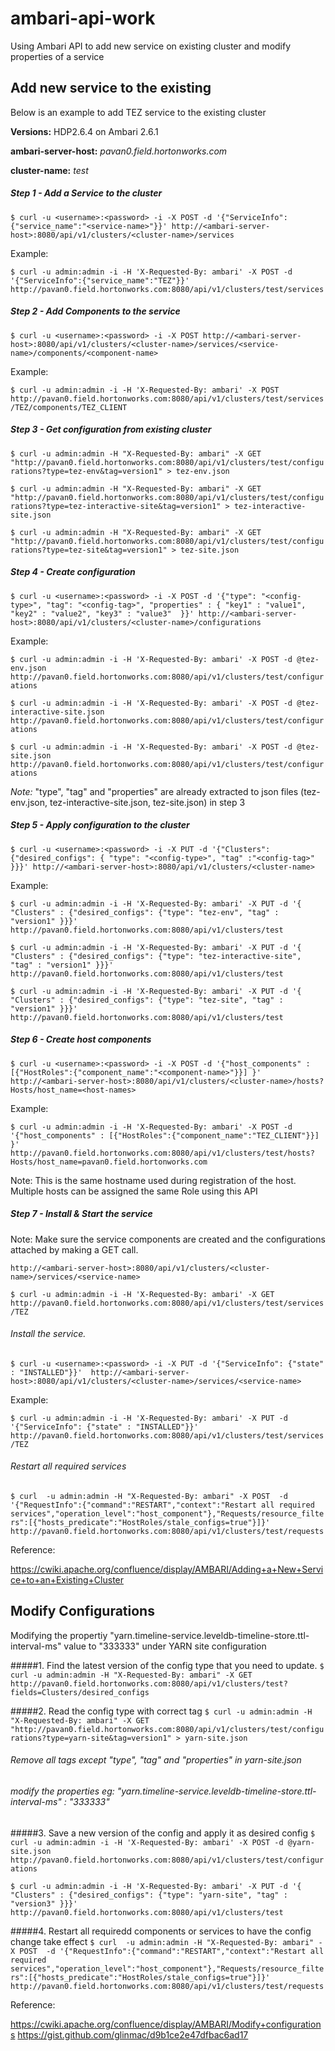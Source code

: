 # ambari-api-work
Using Ambari API to add new service on existing cluster and modify properties of a service

## Add new service to the existing 

Below is an example to add TEZ service to the existing cluster

**Versions:** HDP2.6.4 on Ambari 2.6.1

**ambari-server-host:** *pavan0.field.hortonworks.com*

**cluster-name:** *test*


##### Step 1 - Add a Service to the cluster
```$ curl -u <username>:<password> -i -X POST -d '{"ServiceInfo":{"service_name":"<service-name>"}}' http://<ambari-server-host>:8080/api/v1/clusters/<cluster-name>/services```

Example:

```$ curl -u admin:admin -i -H 'X-Requested-By: ambari' -X POST -d '{"ServiceInfo":{"service_name":"TEZ"}}' http://pavan0.field.hortonworks.com:8080/api/v1/clusters/test/services```


##### Step 2 - Add Components to the service
```$ curl -u <username>:<password> -i -X POST http://<ambari-server-host>:8080/api/v1/clusters/<cluster-name>/services/<service-name>/components/<component-name>```

Example:

```$ curl -u admin:admin -i -H 'X-Requested-By: ambari' -X POST http://pavan0.field.hortonworks.com:8080/api/v1/clusters/test/services/TEZ/components/TEZ_CLIENT```

##### Step 3 - Get configuration from existing cluster

```$ curl -u admin:admin -H "X-Requested-By: ambari" -X GET "http://pavan0.field.hortonworks.com:8080/api/v1/clusters/test/configurations?type=tez-env&tag=version1" > tez-env.json ```

```$ curl -u admin:admin -H "X-Requested-By: ambari" -X GET "http://pavan0.field.hortonworks.com:8080/api/v1/clusters/test/configurations?type=tez-interactive-site&tag=version1" > tez-interactive-site.json ```

```$ curl -u admin:admin -H "X-Requested-By: ambari" -X GET "http://pavan0.field.hortonworks.com:8080/api/v1/clusters/test/configurations?type=tez-site&tag=version1" > tez-site.json```


##### Step 4 - Create configuration
```$ curl -u <username>:<password> -i -X POST -d '{"type": "<config-type>", "tag": "<config-tag>", "properties" : { "key1" : "value1", "key2" : "value2", "key3" : "value3"  }}' http://<ambari-server-host>:8080/api/v1/clusters/<cluster-name>/configurations```

Example:

```$ curl -u admin:admin -i -H 'X-Requested-By: ambari' -X POST -d @tez-env.json http://pavan0.field.hortonworks.com:8080/api/v1/clusters/test/configurations```

```$ curl -u admin:admin -i -H 'X-Requested-By: ambari' -X POST -d @tez-interactive-site.json http://pavan0.field.hortonworks.com:8080/api/v1/clusters/test/configurations```

```$ curl -u admin:admin -i -H 'X-Requested-By: ambari' -X POST -d @tez-site.json http://pavan0.field.hortonworks.com:8080/api/v1/clusters/test/configurations```

*Note:* "type", "tag" and "properties" are already extracted to json files (tez-env.json, tez-interactive-site.json, tez-site.json) in step 3

##### Step 5 - Apply configuration to the cluster
```$ curl -u <username>:<password> -i -X PUT -d '{"Clusters": {"desired_configs": { "type": "<config-type>", "tag" :"<config-tag>" }}}' http://<ambari-server-host>:8080/api/v1/clusters/<cluster-name> ```

Example:

```$ curl -u admin:admin -i -H 'X-Requested-By: ambari' -X PUT -d '{ "Clusters" : {"desired_configs": {"type": "tez-env", "tag" : "version1" }}}'  http://pavan0.field.hortonworks.com:8080/api/v1/clusters/test```

```$ curl -u admin:admin -i -H 'X-Requested-By: ambari' -X PUT -d '{ "Clusters" : {"desired_configs": {"type": "tez-interactive-site", "tag" : "version1" }}}'  http://pavan0.field.hortonworks.com:8080/api/v1/clusters/test```

```$ curl -u admin:admin -i -H 'X-Requested-By: ambari' -X PUT -d '{ "Clusters" : {"desired_configs": {"type": "tez-site", "tag" : "version1" }}}'  http://pavan0.field.hortonworks.com:8080/api/v1/clusters/test```

##### Step 6 - Create host components
```$ curl -u <username>:<password> -i -X POST -d '{"host_components" : [{"HostRoles":{"component_name":"<component-name>"}}] }' http://<ambari-server-host>:8080/api/v1/clusters/<cluster-name>/hosts?Hosts/host_name=<host-names>```

Example:

```$ curl -u admin:admin -i -H 'X-Requested-By: ambari' -X POST -d '{"host_components" : [{"HostRoles":{"component_name":"TEZ_CLIENT"}}] }' http://pavan0.field.hortonworks.com:8080/api/v1/clusters/test/hosts?Hosts/host_name=pavan0.field.hortonworks.com```

Note: This is the same hostname used during registration of the host. Multiple hosts can be assigned the same Role using this API

##### Step 7 - Install & Start the service
Note: Make sure the service components are created and the configurations attached by making a GET call.

```http://<ambari-server-host>:8080/api/v1/clusters/<cluster-name>/services/<service-name>```

```$ curl -u admin:admin -i -H 'X-Requested-By: ambari' -X GET http://pavan0.field.hortonworks.com:8080/api/v1/clusters/test/services/TEZ```

###### Install the service.
```$ curl -u <username>:<password> -i -X PUT -d '{"ServiceInfo": {"state" : "INSTALLED"}}'  http://<ambari-server-host>:8080/api/v1/clusters/<cluster-name>/services/<service-name>```

Example:

```$ curl -u admin:admin -i -H 'X-Requested-By: ambari' -X PUT -d '{"ServiceInfo": {"state" : "INSTALLED"}}'  http://pavan0.field.hortonworks.com:8080/api/v1/clusters/test/services/TEZ```

###### Restart all required services
```$ curl  -u admin:admin -H "X-Requested-By: ambari" -X POST  -d '{"RequestInfo":{"command":"RESTART","context":"Restart all required services","operation_level":"host_component"},"Requests/resource_filters":[{"hosts_predicate":"HostRoles/stale_configs=true"}]}' http://pavan0.field.hortonworks.com:8080/api/v1/clusters/test/requests```

Reference: 

https://cwiki.apache.org/confluence/display/AMBARI/Adding+a+New+Service+to+an+Existing+Cluster


## Modify Configurations
Modifying the propertiy "yarn.timeline-service.leveldb-timeline-store.ttl-interval-ms" value to "333333" under YARN site configuration

#####1. Find the latest version of the config type that you need to update.
```$ curl -u admin:admin -H "X-Requested-By: ambari" -X GET  http://pavan0.field.hortonworks.com:8080/api/v1/clusters/test?fields=Clusters/desired_configs```

#####2. Read the config type with correct tag
```$ curl -u admin:admin -H "X-Requested-By: ambari" -X GET "http://pavan0.field.hortonworks.com:8080/api/v1/clusters/test/configurations?type=yarn-site&tag=version1" > yarn-site.json```

###### Remove all tags except "type", "tag" and "properties" in yarn-site.json
###### modify the properties eg: "yarn.timeline-service.leveldb-timeline-store.ttl-interval-ms" : "333333"

#####3. Save a new version of the config and apply it as desired config
```$ curl -u admin:admin -i -H 'X-Requested-By: ambari' -X POST -d @yarn-site.json http://pavan0.field.hortonworks.com:8080/api/v1/clusters/test/configurations```

```$ curl -u admin:admin -i -H 'X-Requested-By: ambari' -X PUT -d '{ "Clusters" : {"desired_configs": {"type": "yarn-site", "tag" : "version3" }}}'  http://pavan0.field.hortonworks.com:8080/api/v1/clusters/test```

#####4. Restart all requiredd components or services to have the config change take effect
```$ curl  -u admin:admin -H "X-Requested-By: ambari" -X POST  -d '{"RequestInfo":{"command":"RESTART","context":"Restart all required services","operation_level":"host_component"},"Requests/resource_filters":[{"hosts_predicate":"HostRoles/stale_configs=true"}]}' http://pavan0.field.hortonworks.com:8080/api/v1/clusters/test/requests```


Reference: 

https://cwiki.apache.org/confluence/display/AMBARI/Modify+configurations
https://gist.github.com/glinmac/d9b1ce2e47dfbac6ad17